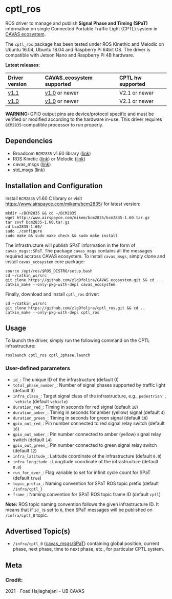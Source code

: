 cptl_ros
======
ROS driver to manage and publish **Signal Phase and Timing (SPaT)** information on single Connected Portable Traffic Light (CPTL) system in [CAVAS ecosystem](https://github.com/zlg9folira/CAVAS_ecosystem).

The `cptl_ros` package has been tested under ROS Kinethic and Melodic on Ubuntu 16.04, Ubuntu 18.04 and Raspberry Pi 64bit OS. The driver is compatible with Jetson Nano and Raspberry Pi 4B hardware.

**Latest releases**: 

| Driver version | CAVAS_ecosystem supported | CPTL hw supported |
| :---         | :---      | :--- |
| [v1.1](https://github.com/zlg9folira/cptl_ros/releases/tag/1.1)   | [v1.0](https://github.com/zlg9folira/CAVAS_ecosystem/releases/tag/v1.0) or newer   | V2.1 or newer   |
| [v1.0](https://github.com/zlg9folira/cptl_ros/releases/tag/1.0)     | [v1.0](https://github.com/zlg9folira/CAVAS_ecosystem/releases/tag/v1.0) or newer       | V2.1 or newer  |

**WARNING:** GPIO output pins are device/protocol specific and must be verified or modified according to the hardware in-use. This driver requires `BCM2835`-compatible processor to run properly.

## Dependencies

 - Broadcom `BCM2835` v1.60 library ([link](https://www.airspayce.com/mikem/bcm2835/))
 - ROS Kinetic ([link](http://wiki.ros.org/kinetic/Installation)) or Melodic ([link](http://wiki.ros.org/melodic/Installation/Ubuntu))
 - cavas_msgs ([link](https://github.com/zlg9folira/CAVAS_ecosystem))
 - std_msgs ([link](http://wiki.ros.org/std_msgs))

## Installation and Configuration

Install `BCM2835` v1.60 C library or visit https://www.airspayce.com/mikem/bcm2835/ for latest version:
```
mkdir ~/BCM2835 && cd ~/BCM2835
wget http://www.airspayce.com/mikem/bcm2835/bcm2835-1.60.tar.gz
tar zxvf bcm2835-1.60.tar.gz 
cd bcm2835-1.60/
sudo ./configure
sudo make && sudo make check && sudo make install
```

The infrastructure will publish SPaT information in the form of `cavas_msgs::SPaT`. The package `cavas_msgs` contains all the messages required accross CAVAS ecosystem. To install `cavas_msgs`, simply clone and install `cavas_ecosystem` core package:
```
source /opt/ros/$ROS_DISTRO/setup.bash
cd ~/catkin_ws/src
git clone https://github.com/zlg9folira/CAVAS_ecosystem.git && cd ..
catkin_make --only-pkg-with-deps cavas_ecosystem
```

Finally, download and install `cptl_ros` driver:
```
cd ~/catkin_ws/src
git clone https://github.com/zlg9folira/cptl_ros.git && cd ..
catkin_make --only-pkg-with-deps cptl_ros
```

## Usage

To launch the driver, simply run the following command on the CPTL infrastructure:
```
roslaunch cptl_ros cptl_3phase.launch
```

### User-defined parameters

 - `id_`: The unique ID of the infrastructure (default 0)
 - `total_phase_number_`: Number of signal phases supported by traffic light (default 3)
 - `infra_class_`: Target signal class of the infrastructure, e.g., `pedestrian', 'vehicle` (default `vehicle`)
 - `duration_red_`: Timing in seconds for red signal (default `10`) 
 - `duration_amber_`: Timing in seconds for amber (yellow) signal (default `4`) 
 - `duration_green_`: Timing in seconds for green signal (default `10`) 
 - `gpio_out_red_`: Pin number connected to red signal relay switch (default `16`)
 - `gpio_out_amber_`: Pin number connected to amber (yellow) signal relay switch (default `14`)
 - `gpio_out_green_`: Pin number connected to green signal relay switch (default `12`)
 - `infra_latitude_`: Latitude coordinate of the infrastructure (default `0.0`)
 - `infra_longitude_`: Longitude coordinate of the infrastructure (default `0.0`)
 - `run_for_ever_`: Flag variable to set for infinit cycle count for SPaT (default `true`)
 - `topic_prefix_`: Naming convention for SPaT ROS topic prefix (default `/infra/cptl_`)
 - `frame_`: Naming convention for SPaT ROS topic frame ID (default `cptl`)

**Note:** ROS topic naming convention follows the given infrastructure ID. It means that if `id_` is set to `0`, then SPaT messages will be published on `/infra/cptl_0` topic. 


## Advertised Topic(s)

 - `/infra/cptl_0` ([cavas_msgs/SPaT](https://github.com/zlg9folira/CAVAS_ecosystem/tree/main/cavas_msgs))
   containing global position, current phase, next phase, time to next phase, etc., for particular CPTL system.

## Meta
### Credit:
2021 - Foad Hajiaghajani - UB CAVAS


